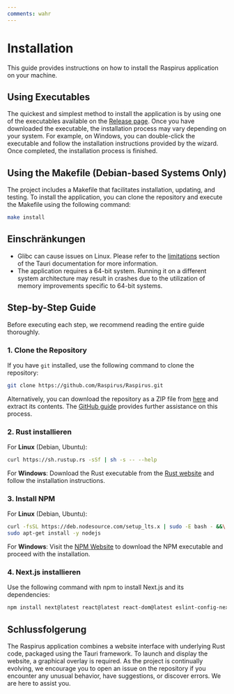 ```yaml
---
comments: wahr
---
```


# Installation
This guide provides instructions on how to install the Raspirus application on your machine.

## Using Executables
The quickest and simplest method to install the application is by using one of the executables available on the [Release page](https://github.com/Raspirus/Raspirus/releases/latest). Once you have downloaded the executable, the installation process may vary depending on your system. For example, on Windows, you can double-click the executable and follow the installation instructions provided by the wizard. Once completed, the installation process is finished.

## Using the Makefile (Debian-based Systems Only)
The project includes a Makefile that facilitates installation, updating, and testing. To install the application, you can clone the repository and execute the Makefile using the following command:
```sh
make install
```

## Einschränkungen
- Glibc can cause issues on Linux. Please refer to the [limitations](https://tauri.app/v1/guides/building/linux#limitations) section of the Tauri documentation for more information.
- The application requires a 64-bit system. Running it on a different system architecture may result in crashes due to the utilization of memory improvements specific to 64-bit systems.

## Step-by-Step Guide
Before executing each step, we recommend reading the entire guide thoroughly.

### 1. Clone the Repository
If you have `git` installed, use the following command to clone the repository:
```sh
git clone https://github.com/Raspirus/Raspirus.git
```
Alternatively, you can download the repository as a ZIP file from [here](https://github.com/Raspirus/Raspirus/) and extract its contents. The [GitHub guide](https://docs.github.com/en/repositories/creating-and-managing-repositories/cloning-a-repository) provides further assistance on this process.

### 2. Rust installieren
For **Linux** (Debian, Ubuntu):
```sh
curl https://sh.rustup.rs -sSf | sh -s -- --help
```
For **Windows**: Download the Rust executable from the [Rust website](https://www.rust-lang.org/tools/install) and follow the installation instructions.

### 3. Install NPM
For **Linux** (Debian, Ubuntu):
```sh
curl -fsSL https://deb.nodesource.com/setup_lts.x | sudo -E bash - &&\
sudo apt-get install -y nodejs
```
For **Windows**: Visit the [NPM Website](https://docs.npmjs.com/cli/v7/configuring-npm/install) to download the NPM executable and proceed with the installation.

### 4. Next.js installieren
Use the following command with npm to install Next.js and its dependencies:
```sh
npm install next@latest react@latest react-dom@latest eslint-config-next@latest
```

## Schlussfolgerung
The Raspirus application combines a website interface with underlying Rust code, packaged using the Tauri framework. To launch and display the website, a graphical overlay is required. As the project is continually evolving, we encourage you to open an issue on the repository if you encounter any unusual behavior, have suggestions, or discover errors. We are here to assist you.
